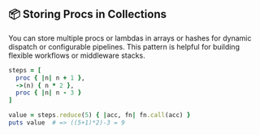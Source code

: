 ## 📦 Storing Procs in Collections

You can store multiple procs or lambdas in arrays or hashes for dynamic dispatch or configurable pipelines. This pattern is helpful for building flexible workflows or middleware stacks.

```ruby
steps = [
  proc { |n| n + 1 },
  ->(n) { n * 2 },
  proc { |n| n - 3 }
]

value = steps.reduce(5) { |acc, fn| fn.call(acc) }
puts value  # => ((5+1)*2)-3 = 9
```